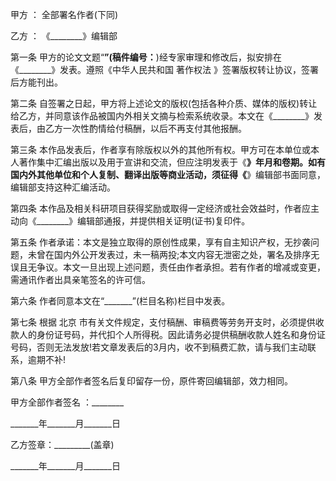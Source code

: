 
 


甲方 ： 全部署名作者(下同)


乙方 ： 《________》编辑部


第一条 甲方的论文文题“________”(稿件编号：________)经专家审理和修改后，拟安排在《________》发表。遵照《中华人民共和国
著作权法
》签署版权转让协议，签署后方能刊出。


第二条 自签署之日起，甲方将上述论文的版权(包括各种介质、媒体的版权)转让给乙方，并同意该作品被国内外相关文摘与检索系统收录。本文在《________》发表后，由乙方一次性酌情给付稿酬，以后不再支付其他报酬。


第三条 本作品发表后，作者享有除版权以外的其他所有权。甲方可在本单位或本人著作集中汇编出版以及用于宣讲和交流，但应注明发表于《________》年月和卷期。如有国内外其他单位和个人复制、翻译出版等商业活动，须征得《________》编辑部书面同意，编辑部支持这种汇编活动。


第四条 本作品及相关科研项目获得奖励或取得一定经济或社会效益时，作者应主动向《________》编辑部通报，并提供相关证明(证书)复印件。


第五条 作者承诺：本文是独立取得的原创性成果，享有自主知识产权，无抄袭问题，未曾在国内外公开发表过，未一稿两投;本文内容无泄密之处，署名及排序无误且无争议。本文一旦出现上述问题，责任由作者承担。若有作者的增减或变更，需通讯作者出具亲笔签名的许可信。


第六条 作者同意本文在“_______”(栏目名称)栏目中发表。


第七条 根据
北京
市有关文件规定，支付稿酬、审稿费等劳务开支时，必须提供收款人的身份证号码，并代扣个人所得税。因此请务必提供稿酬收款人姓名和身份证号码，否则无法发放!若文章发表后的3月内，收不到稿费汇款，请与我们主动联系，逾期不补!


第八条 甲方全部作者签名后复印留存一份，原件寄回编辑部，效力相同。


甲方全部作者签名 ：________


_______年_______月_______日


乙方签章：_________(盖章)


_______年_______月_______日
 


 

 
 
 
 
 
  


  
 

  


  


  
 
 
 
 

